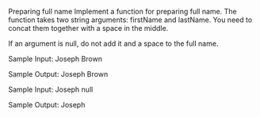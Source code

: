 Preparing full name
Implement a function for preparing full name. The function takes two string arguments: firstName and lastName. You need to concat them together with a space in the middle.

If an argument is null, do not add it and a space to the full name.


Sample Input:
Joseph
Brown

Sample Output:
Joseph Brown


Sample Input:
Joseph
null

Sample Output:
Joseph

